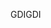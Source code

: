 <span data-ttu-id="819d5-101">GDI</span><span class="sxs-lookup"><span data-stu-id="819d5-101">GDI</span></span>